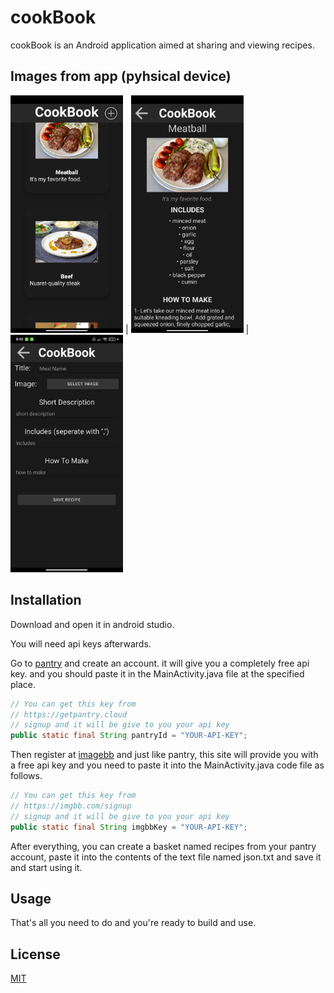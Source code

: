 # cookBook

cookBook is an Android application aimed at sharing and viewing recipes.

## Images from app (pyhsical device)

<img src="https://github.com/yesilOguz/cookBook/blob/main/imagesForREADME/main.jpg" width="180"> | <img src="https://github.com/yesilOguz/cookBook/blob/main/imagesForREADME/recipe.jpg" width="180"> | <img src="https://github.com/yesilOguz/cookBook/blob/main/imagesForREADME/add.jpg" width="180"> 

## Installation

Download and open it in android studio.

You will need api keys afterwards.

Go to [pantry](https://getpantry.cloud) and create an account. it will give you a completely free api key. and you should paste it in the MainActivity.java file at the specified place.

```java
// You can get this key from
// https://getpantry.cloud
// signup and it will be give to you your api key
public static final String pantryId = "YOUR-API-KEY";
```

Then register at [imagebb](https://imgbb.com/signup) and just like pantry, this site will provide you with a free api key and you need to paste it into the MainActivity.java code file as follows.

```java
// You can get this key from
// https://imgbb.com/signup
// signup and it will be give to you your api key
public static final String imgbbKey = "YOUR-API-KEY";
```

After everything, you can create a basket named recipes from your pantry account, paste it into the contents of the text file named json.txt and save it and start using it.

## Usage

That's all you need to do and you're ready to build and use.

## License

[MIT](https://choosealicense.com/licenses/mit/)
